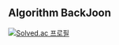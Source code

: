 ## Algorithm BackJoon
[![Solved.ac 프로필](http://mazassumnida.wtf/api/v2/generate_badge?boj=louise)](https://solved.ac/louise)
